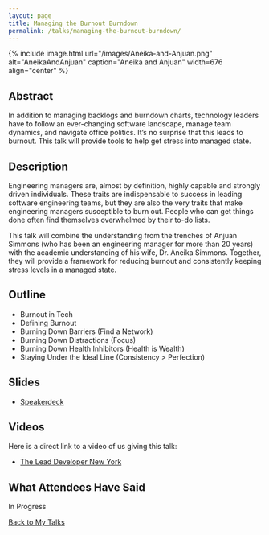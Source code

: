 ```yaml
---
layout: page
title: Managing the Burnout Burndown
permalink: /talks/managing-the-burnout-burndown/
---
```


{% include image.html url="/images/Aneika-and-Anjuan.png" alt="AneikaAndAnjuan" caption="Aneika and Anjuan" width=676 align="center" %}

## Abstract

In addition to managing backlogs and burndown charts, technology leaders have to follow an ever-changing software landscape, manage team dynamics, and navigate office politics. It’s no surprise that this leads to burnout. This talk will provide tools to help get stress into managed state.

## Description

Engineering managers are, almost by definition, highly capable and strongly driven individuals. These traits are indispensable to success in leading software engineering teams, but they are also the very traits that make engineering managers susceptible to burn out. People who can get things done often find themselves overwhelmed by their to-do lists.

This talk will combine the understanding from the trenches of Anjuan Simmons (who has been an engineering manager for more than 20 years) with the academic understanding of his wife, Dr. Aneika Simmons. Together, they will provide a framework for reducing burnout and consistently keeping stress levels in a managed state.

## Outline 
* Burnout in Tech
* Defining Burnout 
* Burning Down Barriers (Find a Network) 
* Burning Down Distractions (Focus) 
* Burning Down Health Inhibitors (Health is Wealth) 
* Staying Under the Ideal Line (Consistency > Perfection)

## Slides

* [Speakerdeck](https://speakerdeck.com/anjuan/managing-the-burnout-burndown)

## Videos

Here is a direct link to a video of us giving this talk:

* [The Lead Developer New York](https://youtu.be/e2dgOfedI3A)

## What Attendees Have Said

In Progress

[Back to My Talks](/talks/)
